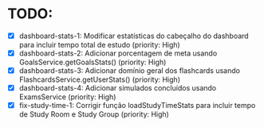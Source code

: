 # TODO:

- [x] dashboard-stats-1: Modificar estatísticas do cabeçalho do dashboard para incluir tempo total de estudo (priority: High)
- [x] dashboard-stats-2: Adicionar porcentagem de meta usando GoalsService.getGoalsStats() (priority: High)
- [x] dashboard-stats-3: Adicionar domínio geral dos flashcards usando FlashcardsService.getUserStats() (priority: High)
- [x] dashboard-stats-4: Adicionar simulados concluídos usando ExamsService (priority: High)
- [x] fix-study-time-1: Corrigir função loadStudyTimeStats para incluir tempo de Study Room e Study Group (priority: High)
